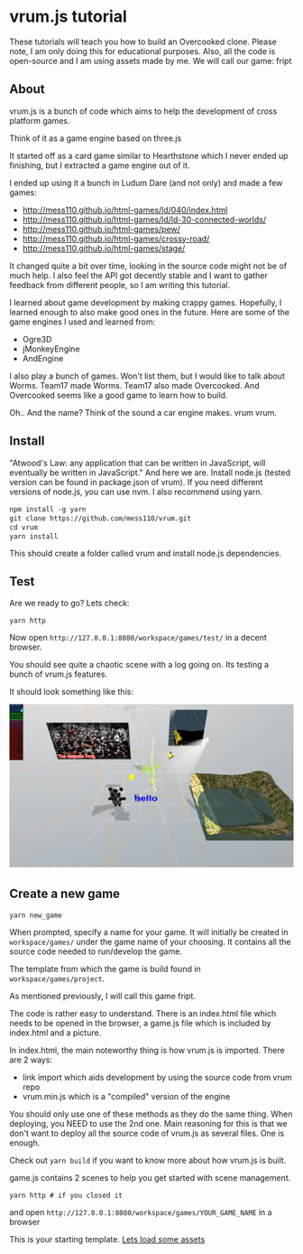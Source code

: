 # vrum.js tutorial

These tutorials will teach you how to build an Overcooked clone. Please note,
I am only doing this for educational purposes. Also, all the code is open-source
and I am using assets made by me. We will call our game: fript

## About

vrum.js is a bunch of code which aims to help the development of cross platform
games.

Think of it as a game engine based on three.js

It started off as a card game similar to Hearthstone which I never ended up
finishing, but I extracted a game engine out of it.

I ended up using it a bunch in Ludum Dare (and not only) and made a few games:

* http://mess110.github.io/html-games/ld/040/index.html
* http://mess110.github.io/html-games/ld/ld-30-connected-worlds/
* http://mess110.github.io/html-games/pew/
* http://mess110.github.io/html-games/crossy-road/
* http://mess110.github.io/html-games/stage/

It changed quite a bit over time, looking in the source code might not be of much
help. I also feel the API got decently stable and I want to gather feedback from
different people, so I am writing this tutorial.

I learned about game development by making crappy games. Hopefully, I learned
enough to also make good ones in the future. Here are some of the game engines
I used and learned from:

* Ogre3D
* jMonkeyEngine
* AndEngine

I also play a bunch of games. Won't list them, but I would like to talk about
Worms. Team17 made Worms. Team17 also made Overcooked. And Overcooked seems like
a good game to learn how to build.

Oh.. And the name? Think of the sound a car engine makes. vrum vrum.

## Install

"Atwood's Law: any application that can be written in JavaScript, will eventually
be written in JavaScript." And here we are. Install node.js (tested version can
be found in package.json of vrum). If you need different versions of node.js, you
can use nvm. I also recommend using yarn.

```
npm install -g yarn
git clone https://github.com/mess110/vrum.git
cd vrum
yarn install
```

This should create a folder called vrum and install node.js dependencies.


## Test

Are we ready to go? Lets check:

```
yarn http
```

Now open `http://127.0.0.1:8080/workspace/games/test/` in a decent browser.

You should see quite a chaotic scene with a log going on. Its testing a bunch
of vrum.js features.

It should look something like this:

![should look like](/workspace/games/project/vrum.png)

## Create a new game

```
yarn new_game
```

When prompted, specify a name for your game. It will initially be created in
`workspace/games/` under the game name of your choosing. It contains all the
source code needed to run/develop the game.

The template from which the game is build found in `workspace/games/project`.

As mentioned previously, I will call this game fript.

The code is rather easy to understand. There is an index.html file which needs
to be opened in the browser, a game.js file which is included by index.html and
a picture.

In index.html, the main noteworthy thing is how vrum.js is imported. There are 2
ways:

* link import which aids development by using the source code from vrum repo
* vrum.min.js which is a "compiled" version of the engine

You should only use one of these methods as they do the same thing. When deploying,
you NEED to use the 2nd one. Main reasoning for this is that we don't want to deploy
all the source code of vrum.js as several files. One is enough.

Check out `yarn build` if you want to know more about how vrum.js is built.

game.js contains 2 scenes to help you get started with scene management.

```
yarn http # if you closed it
```

and open `http://127.0.0.1:8080/workspace/games/YOUR_GAME_NAME` in a browser

This is your starting template. [Lets load some assets](/tutorials/ASSETS.md)
